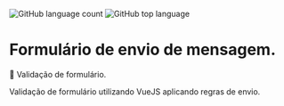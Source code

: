 ![GitHub language count](https://img.shields.io/github/languages/count/otavioeiji/formulario)
![GitHub top language](https://img.shields.io/github/languages/top/otavioeiji/formulario)

# Formulário de envio de mensagem.
:page_with_curl: Validação de formulário.

Validação de formulário utilizando VueJS aplicando regras de envio.
